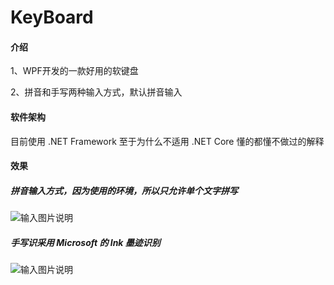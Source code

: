 # KeyBoard

#### 介绍
1、WPF开发的一款好用的软键盘

2、拼音和手写两种输入方式，默认拼音输入

#### 软件架构
目前使用 .NET Framework 至于为什么不适用 .NET Core 懂的都懂不做过的解释

#### 效果
##### 拼音输入方式，因为使用的环境，所以只允许单个文字拼写
![输入图片说明](https://gitee.com/gun_s/key-board/raw/master/KeyBoard/Resources/16271955690.jpg "拼音")

##### 手写识采用 Microsoft 的 Ink 墨迹识别
![输入图片说明](https://gitee.com/gun_s/key-board/raw/master/KeyBoard/Resources/16271957951.jpg "手写")
